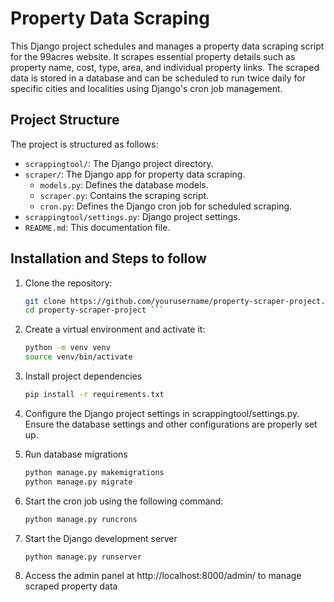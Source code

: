 # Property Data Scraping

This Django project schedules and manages a property data scraping script for the 99acres website. It scrapes essential property details such as property name, cost, type, area, and individual property links. The scraped data is stored in a database and can be scheduled to run twice daily for specific cities and localities using Django's cron job management.

## Project Structure

The project is structured as follows:

- `scrappingtool/`: The Django project directory.
- `scraper/`: The Django app for property data scraping.
  - `models.py`: Defines the database models.
  - `scraper.py`: Contains the scraping script.
  - `cron.py`: Defines the Django cron job for scheduled scraping.
- `scrappingtool/settings.py`: Django project settings.
- `README.md`: This documentation file.

## Installation and Steps to follow

1. Clone the repository:

   ```bash
   git clone https://github.com/yourusername/property-scraper-project.git
   cd property-scraper-project ```

2. Create a virtual environment and activate it:

   ```bash
   python -m venv venv
   source venv/bin/activate 

3. Install project dependencies

   ```bash
   pip install -r requirements.txt 

4. Configure the Django project settings in scrappingtool/settings.py. Ensure the database settings and other configurations are properly set up.

5. Run database migrations

   ```bash
   python manage.py makemigrations
   python manage.py migrate 

6. Start the cron job using the following command:

   ```bash
   python manage.py runcrons

7. Start the Django development server

   ```bash
   python manage.py runserver

8. Access the admin panel at http://localhost:8000/admin/ to manage scraped property data
